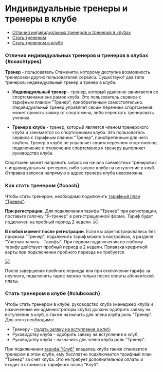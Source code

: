 # Индивидуальные тренеры и тренеры в клубе

* [Отличия индивидуальных тренеров и тренеров в клубах](#coachtypes)
* [Стать тренером](#coach)
* [Стать тренером в клубе](#clubcoach)


### Отличия индивидуальных тренеров и тренеров в клубах {#coachtypes}
**Тренер** - пользователь Стаминити, которому доступна возможность тренировки других пользователей сервиса. Существуют два типа тренеров: индивидуальный тренер и тренер в клубе.

* **Индивидуальный тренер** - тренер, который удаленно занимается со спортсменами вне рамок клуба. Это пользователь сервиса с тарифным планом "Тренер", приобретенным самостоятельно. Индивидуальный тренер управляет своим перечнем спортсменов: может принять заявку от спортсмена, либо перестать тренировать ученика.  

* **Тренер в клубе** - тренер, который является членом тренерского клуба и занимается со спортсменами клуба. Это пользователь сервиса с тарифным планом "Тренер", приобретенным для него клубом. Тренер в клубе не управляет своим перечнем спортсменов, подключение и отключение спортсменов к тренеру выполняет руководство клуба.

Спортсмен может направить запрос на начало совместных тренировок с индивидуальным тренером, либо запрос клубу на вступление в клуб. Отправка запроса напрямую в адрес тренера клуба невозможна. 

### Как стать тренером {#coach}
Чтобы стать тренером, необходимо подключить [тарифный план "Тренер"](/tariffs/Coach.md). 

**При регистрации.** Для подключения тарифа "Тренер" при регистрации, поставьте галочку "Я-тренер" в регистрационной форме. Тариф будет подключен на пробный период 2 недели.
![](http://content.staminity.com/assets/images/coaching/signup-coach.png)

**В любой момент после регистрации**. Если вы зарегистрировались без признака "Тренер", подключить тариф можно в настройках, в разделе "Учетная запись - Тарифы".
При первом подключении по любому тарифу действует пробный период в 2 недели. Привязка кредитной карты при подключении пробного периода не требуется.

![](http://content.staminity.com/assets/images/coaching/coach-add-tariff.gif)

После завершения пробного периода или при отключении тарифа за неуплату, подключить тариф можно только после оплаты абонентской платы. 


### Стать тренером в клубе {#clubcoach}
Чтобы стать тренером в клубе, руководство клуба (менеджер клуба и назначенные им администраторы клуба) должно одобрить заявку на вступление в клуб, а также назначить для члена клуба роль "Тренер". Для этого необходимо:

* Тренеру - [подать заявку на вступление в клуб](/athletes/coach-club-connection.md#clubcoaching);
* Руководству клуба - одобрить заявку на вступление в клуб; 
* Руководству клуба - назначить для члена клуба роль "Тренер".

При подключении [тарифа "Клуб"](/tariffs/Club.md) владелец клуба также становится тренером в этом клубе, ему бесплатно подключается тарифный план "Тренер" за счет клуба. Это не требует дополнительной оплаты и входит в стоимость тарифного плана "Клуб".

